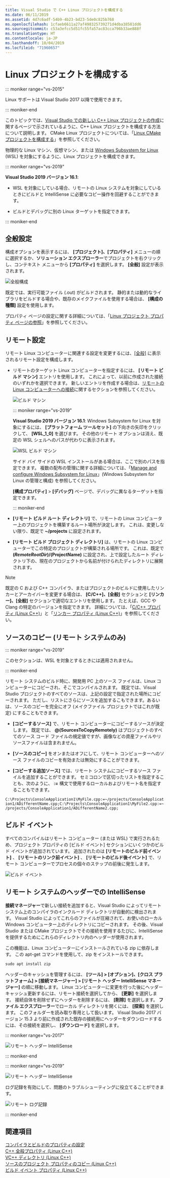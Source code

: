 ```yaml
---
title: Visual Studio で C++ Linux プロジェクトを構成する
ms.date: 06/11/2019
ms.assetid: 4d7c6adf-54b9-4b23-bd23-5de0c825b768
ms.openlocfilehash: 1cfaeb6611a27af498325739271d4dba38581dd6
ms.sourcegitcommit: c53a3efcc5d51fc55fa57ac83cca796b33ae888f
ms.translationtype: HT
ms.contentlocale: ja-JP
ms.lasthandoff: 10/04/2019
ms.locfileid: "71960657"
---
```

# <a name="configure-a-linux-project"></a>Linux プロジェクトを構成する

::: moniker range="vs-2015"

Linux サポートは Visual Studio 2017 以降で使用できます。

::: moniker-end

このトピックでは、[Visual Studio での新しい C++ Linux プロジェクトの作成](create-a-new-linux-project.md)に関するページで示されているように、C++ Linux プロジェクトを構成する方法について説明します。 CMake Linux プロジェクトについては、「[Linux CMake プロジェクトを構成する](cmake-linux-project.md)」を参照してください。 

物理的な Linux マシン、仮想マシン、または [Windows Subsystem for Linux](/windows/wsl/about) (WSL) を対象にするように、Linux プロジェクトを構成できます。 

::: moniker range="vs-2019"

**Visual Studio 2019 バージョン 16.1**:

- WSL を対象にしている場合、リモートの Linux システムを対象にしているときにビルドと IntelliSense に必要なコピー操作を回避することができます。

- ビルドとデバッグに別の Linux ターゲットを指定できます。

::: moniker-end

## <a name="general-settings"></a>全般設定

構成オプションを表示するには、 **[プロジェクト]、[プロパティ]** メニューの順に選択するか、**ソリューション エクスプローラー**でプロジェクトを右クリックし、コンテキスト メニューから **[プロパティ]** を選択します。 **[全般]** 設定が表示されます。

![全般構成](media/settings_general.png)

既定では、実行可能ファイル (.out) がビルドされます。 静的または動的なライブラリをビルドする場合や、既存のメイクファイルを使用する場合は、 **[構成の種類]** 設定を使用します。

プロパティ ページの設定に関する詳細については、「[Linux プロジェクト プロパティ ページの参照](prop-pages-linux.md)」を参照してください。

## <a name="remote-settings"></a>リモート設定

リモート Linux コンピューターに関連する設定を変更するには、[[全般]](prop-pages/general-linux.md) に表示されるリモート設定を構成します。

- リモートのターゲット Linux コンピューターを指定するには、 **[リモート ビルド マシン]** エントリを使用します。 これによって、以前に作成された接続のいずれかを選択できます。 新しいエントリを作成する場合は、[リモートの Linux コンピューターへの接続](connect-to-your-remote-linux-computer.md)に関するセクションを参照してください。

   ![ビルド マシン](media/remote-build-machine-vs2019.png)

   ::: moniker range="vs-2019"

   **Visual Studio 2019 バージョン 16.1**: Windows Subsystem for Linux を対象にするには、 **[プラットフォーム ツールセット]** の下向きの矢印をクリックして、 **[WSL_1_0]** を選びます。 その他のリモート オプションは消え、既定の WSL シェルへのパスが代わりに表示されます。

   ![WSL ビルド マシン](media/wsl-remote-vs2019.png)

   サイド バイ サイドの WSL インストールがある場合は、ここで別のパスを指定できます。 複数の配布の管理に関する詳細については、「[Manage and configure Windows Subsystem for Linux](/windows/wsl/wsl-config#set-a-default-distribution)」(Windows Subsystem for Linux の管理と構成) を参照してください。

   **[構成プロパティ]** > **[デバッグ]** ページで、デバッグに異なるターゲットを指定できます。

   ::: moniker-end

- **[リモート ビルド ルート ディレクトリ]** で、リモートの Linux コンピューター上のプロジェクトを構築するルート場所が決定します。 これは、変更しない限り、既定で **~/projects** に設定されます。

- **[リモート ビルド プロジェクト ディレクトリ]** は、リモートの Linux コンピューターでこの特定のプロジェクトが構築される場所です。 これは、既定で **$(RemoteRootDir)/$(ProjectName)** に設定され、上で設定したルート ディレクトリ下の、現在のプロジェクトから名前が付けられたディレクトリに展開されます。

> [!NOTE]
> 既定の C および C++ コンパイラ、またはプロジェクトのビルドに使用したリンカーとアーカイバーを変更する場合は、 **[C/C++]、[全般]** セクションと **[リンカー]、[全般]** セクションで適切なエントリを使用します。 たとえば、GCC や Clang の特定のバージョンを指定できます。 詳細については、「[C/C++ プロパティ (Linux C++)](prop-pages/c-cpp-linux.md)」と「[リンカー プロパティ (Linux C++)](prop-pages/linker-linux.md)」を参照してください。

## <a name="copy-sources-remote-systems-only"></a>ソースのコピー (リモート システムのみ)

::: moniker range="vs-2019"

このセクションは、WSL を対象とするときには適用されません。

::: moniker-end

リモート システムのビルド時に、開発用 PC 上のソース ファイルは、Linux コンピューターにコピーされ、そこでコンパイルされます。 既定では、Visual Studio プロジェクトのすべてのソースは、上記の設定で指定された場所にコピーされます。 ただし、リストにさらにソースを追加するこもできます。あるいは、ソースのコピーを完全にオフ (メイクファイル プロジェクトではこれが既定) にすることもできます。

- **[コピーするソース]** で、リモート コンピューターにコピーするソースが決定します。 既定では、 **\@(SourcesToCopyRemotely)** はプロジェクトのすべてのソース コード ファイルの規定値ですが、画像などの資産ファイルやリソースファイルは含まれません。

- **[ソースのコピー]** をオンまたはオフにして、リモート コンピューターへのソース ファイルのコピーを有効または無効にすることができます。

- **[コピーする追加ソース]** では、リモート システムにコピーするソース ファイルを追加することができます。 セミコロンで区切ったリストを指定することも、次のように、 **:=** 構文で使用するローカルおよびリモート名を指定することもできます。

`C:\Projects\ConsoleApplication1\MyFile.cpp:=~/projects/ConsoleApplication1/ADifferentName.cpp;C:\Projects\ConsoleApplication1\MyFile2.cpp:=~/projects/ConsoleApplication1/ADifferentName2.cpp;`

## <a name="build-events"></a>ビルド イベント

すべてのコンパイルはリモート コンピューター (または WSL) で実行されるため、プロジェクト プロパティの [ビルド イベント] セクションにいくつかのビルド イベントが追加されています。 追加されたのは **[リモートのビルド前イベント]** 、 **[リモートのリンク前イベント]** 、 **[リモートのビルド後イベント]** で、リモート コンピューターでプロセスの個々のステップの前後に発生します。

![ビルド イベント](media/settings_buildevents.png)

## <a name="remote_intellisense"></a> リモート システムのヘッダーでの IntelliSense

**接続マネージャー**で新しい接続を追加すると、Visual Studio によってリモート システム上のコンパイラのインクルード ディレクトリが自動的に検出されます。 Visual Studio によってこれらのファイルが圧縮されて、お使いのローカル Windows コンピューター上のディレクトリにコピーされます。 その後、Visual Studio または CMake プロジェクトでその接続を使用するたびに、IntelliSense を提供するためにこれらのディレクトリ内のヘッダーが使用されます。

この機能は、Linux コンピューターにインストールされている zip に依存します。 この apt-get コマンドを使用して、zip をインストールできます。

```cmd
sudo apt install zip
```

ヘッダーのキャッシュを管理するには、 **[ツール] > [オプション]、[クロス プラットフォーム] > [接続マネージャー] > [リモート ヘッダー IntelliSense マネージャー]** の順に移動します。 Linux コンピューターに変更を行った後にヘッダー キャッシュ更新するには、リモート接続を選択してから、 **[更新]** を選択します。 接続自体を削除せずにヘッダーを削除するには、 **[削除]** を選択します。 **ファイル エクスプローラー**でローカル ディレクトリを開くには、 **[探索]** を選択します。 このフォルダーを読み取り専用として扱います。 Visual Studio 2017 バージョン 15.3 より前に作成された既存の接続用にヘッダーをダウンロードするには、その接続を選択し、 **[ダウンロード]** を選択します。

::: moniker range="vs-2017"

![リモート ヘッダー IntelliSense](media/remote-header-intellisense.png)

::: moniker-end

::: moniker range="vs-2019"

![リモート ヘッダー IntelliSense](media/connection-manager-vs2019.png)

ログ記録を有効にして、問題のトラブルシューティングに役立てることができます。

![リモート ログ記録](media/remote-logging-vs2019.png)

::: moniker-end

## <a name="see-also"></a>関連項目

[コンパイラとビルドのプロパティの設定](../build/working-with-project-properties.md)<br/>
[C++ 全般プロパティ (Linux C++)](../linux/prop-pages/general-linux.md)<br/>
[VC++ ディレクトリ (Linux C++)](../linux/prop-pages/directories-linux.md)<br/>
[ソースのプロジェクト プロパティのコピー (Linux C++)](../linux/prop-pages/copy-sources-project.md)<br/>
[ビルド イベント プロパティ (Linux C++)](../linux/prop-pages/build-events-linux.md)
